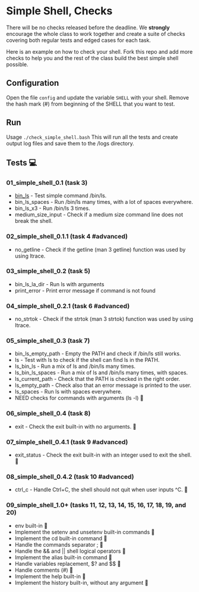 # Simple Shell, Checks

There will be no checks released before the deadline. We **strongly** encourage the whole class to work together and create a suite of checks covering both regular tests and edged cases for each task.

Here is an example on how to check your shell.
Fork this repo and add more checks to help you and the rest of the class build the best simple shell possible.

## Configuration

Open the file `config` and update the variable `SHELL` with your shell. Remove the hash mark (#) from beginning of the SHELL that you want to test.

## Run

Usage `./check_simple_shell.bash`
This will run all the tests and create output log files and save them to the /logs directory.

## Tests :computer:

### 01_simple_shell_0.1 (task 3)

* [bin_ls](./01_simple_shell_0.1/bin_ls) - Test simple command /bin/ls.
* bin_ls_spaces - Run /bin/ls many times, with a lot of spaces everywhere.
* bin_ls_x3 - Run /bin/ls 3 times.
* medium_size_input - Check if a medium size command line does not break the shell.

### 02_simple_shell_0.1.1 (task 4 #advanced)

* no_getline - Check if the getline (man 3 getline) function was used by using ltrace.

### 03_simple_shell_0.2 (task 5)

* bin_ls_la_dir - Run ls with arguments
* print_error - Print error message if command is not found

### 04_simple_shell_0.2.1 (task 6 #advanced)

* no_strtok - Check if the strtok (man 3 strtok) function was used by using ltrace.

### 05_simple_shell_0.3 (task 7)

* bin_ls_empty_path - Empty the PATH and check if /bin/ls still works.
* ls - Test with ls to check if the shell can find ls in the PATH.
* ls_bin_ls - Run a mix of ls and /bin/ls many times.
* ls_bin_ls_spaces - Run a mix of ls and /bin/ls many times, with spaces.
* ls_current_path - Check that the PATH is checked in the right order.
* ls_empty_path - Check also that an error message is printed to the user.
* ls_spaces - Run ls with spaces everywhere.
* NEED checks for commands with arguments (ls -l) :wrench:

### 06_simple_shell_0.4 (task 8)

* exit - Check the exit built-in with no arguments. :wrench:

### 07_simple_shell_0.4.1 (task 9 #advanced)

* exit_status - Check the exit built-in with an integer used to exit the shell. :wrench:

### 08_simple_shell_0.4.2 (task 10 #advanced)

* ctrl_c - Handle Ctrl+C, the shell should not quit when user inputs ^C. :wrench:

### 09_simple_shell_1.0+ (tasks 11, 12, 13, 14, 15, 16, 17, 18, 19, and 20)

* env built-in  :wrench:
* Implement the setenv and unsetenv built-in commands  :wrench:
* Implement the cd built-in command :wrench:
* Handle the commands separator ;   :wrench:
* Handle the && and || shell logical operators  :wrench:
* Implement the alias built-in command :wrench:
* Handle variables replacement, $? and $$ :wrench:
* Handle comments (#) :wrench:
* Implement the help built-in :wrench:
* Implement the history built-in, without any argument :wrench:
